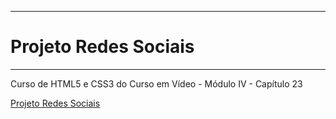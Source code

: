 ***
# Projeto Redes Sociais
***
Curso de HTML5 e CSS3 do Curso em Vídeo - Módulo IV - Capítulo 23


<a href="https://viniciusm0raes.github.io/projeto-rsocial/index.html" target="_blank"> Projeto Redes Sociais</a>
